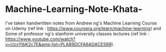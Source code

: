 # Machine-Learning-Note-Khata-
I've taken handwritten notes from Andrew ng's Machine Learning Course on Udemy (ref link : https://www.coursera.org/learn/machine-learning) and Some of professor ng's stanform university classes lectures (ref link : https://www.youtube.com/watch?v=UzxYlbK2c7E&amp;list=PLA89DCFA6ADACE599).
